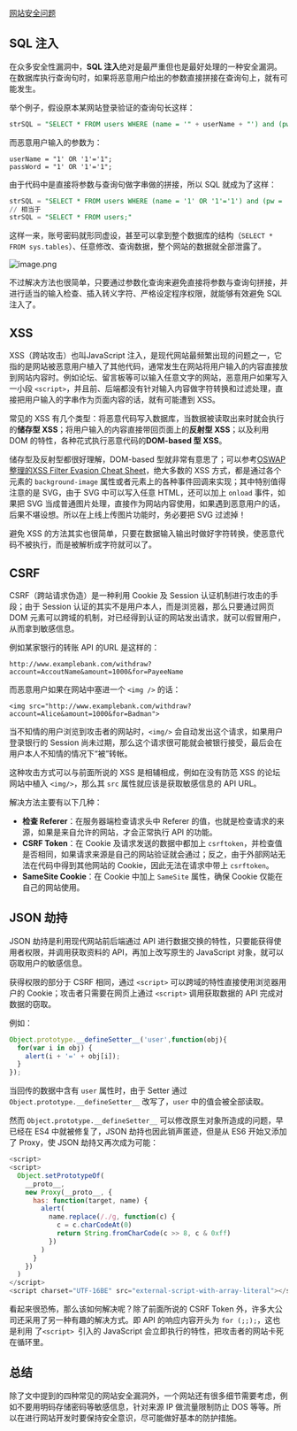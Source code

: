 [网站安全问题](https://segmentfault.com/a/1190000037795676)



## SQL 注入

在众多安全性漏洞中，**SQL 注入**绝对是最严重但也是最好处理的一种安全漏洞。在数据库执行查询句时，如果将恶意用户给出的参数直接拼接在查询句上，就有可能发生。

举个例子，假设原本某网站登录验证的查询句长这样：

```sql
strSQL = "SELECT * FROM users WHERE (name = '" + userName + "') and (pw = '"+ passWord +"');"
```

而恶意用户输入的参数为：

```sqlite
userName = "1' OR '1'='1";
passWord = "1' OR '1'='1";
```

由于代码中是直接将参数与查询句做字串做的拼接，所以 SQL 就成为了这样：

```sql
strSQL = "SELECT * FROM users WHERE (name = '1' OR '1'='1') and (pw = '1' OR '1'='1');"
// 相当于
strSQL = "SELECT * FROM users;"
```

这样一来，账号密码就形同虚设，甚至可以拿到整个数据库的结构（`SELECT * FROM sys.tables`）、任意修改、查询数据，整个网站的数据就全部泄露了。

![image.png](https://segmentfault.com/img/bVcIKxN)

不过解决方法也很简单，只要通过参数化查询来避免直接将参数与查询句拼接，并进行适当的输入检查、插入转义字符、严格设定程序权限，就能够有效避免 SQL 注入了。

## XSS

XSS（跨站攻击）也叫JavaScript 注入，是现代网站最频繁出现的问题之一，它指的是网站被恶意用户植入了其他代码，通常发生在网站将用户输入的内容直接放到网站内容时。例如论坛、留言板等可以输入任意文字的网站，恶意用户如果写入一小段 `<script>`，并且前、后端都没有针对输入内容做字符转换和过滤处理，直接把用户输入的字串作为页面内容的话，就有可能遭到 XSS。

常见的 XSS 有几个类型：将恶意代码写入数据库，当数据被读取出来时就会执行的**储存型 XSS**；将用户输入的内容直接带回页面上的**反射型 XSS**；以及利用 DOM 的特性，各种花式执行恶意代码的**DOM-based 型 XSS**。

储存型及反射型都很好理解，DOM-based 型就非常有意思了；可以参考[OSWAP 整理的XSS Filter Evasion Cheat Sheet](https://www.owasp.org/index.php/XSS_Filter_Evasion_Cheat_Sheet)，绝大多数的 XSS 方式，都是通过各个元素的 `background-image` 属性或者元素上的各种事件回调来实现；其中特别值得注意的是 SVG，由于 SVG 中可以写入任意 HTML，还可以加上 `onload` 事件，如果把 SVG 当成普通图片处理，直接作为网站内容使用，如果遇到恶意用户的话，后果不堪设想。所以在上线上传图片功能时，务必要把 SVG 过滤掉！

避免 XSS 的方法其实也很简单，只要在数据输入输出时做好字符转换，使恶意代码不被执行，而是被解析成字符就可以了。

## CSRF

CSRF（跨站请求伪造）是一种利用 Cookie 及 Session 认证机制进行攻击的手段；由于 Session 认证的其实不是用户本人，而是浏览器，那么只要通过网页DOM 元素可以跨域的机制，对已经得到认证的网站发出请求，就可以假冒用户，从而拿到敏感信息。

例如某家银行的转账 API 的URL 是这样的：

```
http://www.examplebank.com/withdraw?account=AccoutName&amount=1000&for=PayeeName
```

而恶意用户如果在网站中塞进一个 `<img />` 的话：

```
<img src="http://www.examplebank.com/withdraw?account=Alice&amount=1000&for=Badman">
```

当不知情的用户浏览到攻击者的网站时，`<img/>` 会自动发出这个请求，如果用户登录银行的 Session 尚未过期，那么这个请求很可能就会被银行接受，最后会在用户本人不知情的情况下“被”转帐。

这种攻击方式可以与前面所说的 XSS 是相辅相成，例如在没有防范 XSS 的论坛网站中植入 `<img/>`，那么其 `src` 属性就应该是获取敏感信息的 API URL。

解决方法主要有以下几种：

- **检查 Referer**：在服务器端检查请求头中 Referer 的值，也就是检查请求的来源，如果是来自允许的网站，才会正常执行 API 的功能。
- **CSRF Token**：在 Cookie 及请求发送的数据中都加上 `csrftoken`，并检查值是否相同，如果请求来源是自己的网站验证就会通过；反之，由于外部网站无法在代码中得到其他网站的 Cookie，因此无法在请求中带上 `csrftoken`。
- **SameSite Cookie**：在 Cookie 中加上 `SameSite` 属性，确保 Cookie 仅能在自己的网站使用。

## JSON 劫持

JSON 劫持是利用现代网站前后端通过 API 进行数据交换的特性，只要能获得使用者权限，并调用获取资料的 API，再加上改写原生的 JavaScript 对象，就可以窃取用户的敏感信息。

获得权限的部分于 CSRF 相同，通过 `<script>` 可以跨域的特性直接使用浏览器用户的 Cookie；攻击者只需要在网页上通过 `<script>` 调用获取数据的 API 完成对数据的窃取。

例如：

```javascript
Object.prototype.__defineSetter__('user',function(obj){
  for(var i in obj) {
    alert(i + '=' + obj[i]);
  }
});
```

当回传的数据中含有 `user` 属性时，由于 Setter 通过 `Object.prototype.__defineSetter__` 改写了，`user` 中的值会被全部读取。

然而 `Object.prototype.__defineSetter__` 可以修改原生对象所造成的问题，早已经在 ES4 中就被修复了，JSON 劫持也因此销声匿迹，但是从 ES6 开始又添加了 Proxy，使 JSON 劫持又再次成为可能：

```javascript
<script>
<script>
  Object.setPrototypeOf(
    __proto__,
    new Proxy(__proto__, {
      has: function(target, name) {
        alert(
          name.replace(/./g, function(c) {
            c = c.charCodeAt(0)
            return String.fromCharCode(c >> 8, c & 0xff)
          })
        )
      }
    })
  )
</script>
<script charset="UTF-16BE" src="external-script-with-array-literal"></script>
```

看起来很恐怖，那么该如何解决呢？除了前面所说的 CSRF Token 外，许多大公司还采用了另一种有趣的解决方式。即 API 的响应内容开头为 `for (;;);`，这也是利用 了`<script> `引入的 JavaScript 会立即执行的特性，把攻击者的网站卡死在循环里。

## 总结

除了文中提到的四种常见的网站安全漏洞外，一个网站还有很多细节需要考虑，例如不要用明码存储密码等敏感信息，针对来源 IP 做流量限制防止 DOS 等等。所以在进行网站开发时要保持安全意识，尽可能做好基本的防护措施。